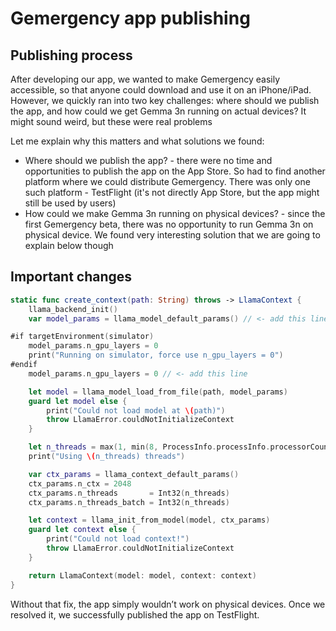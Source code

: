 # Gemergency app publishing

## Publishing process

<p>After developing our app, we wanted to make Gemergency easily accessible, so that anyone could download and use it on an iPhone/iPad. However, we quickly ran into two key challenges: where should we publish the app, and how could we get Gemma 3n running on actual devices? It might sound weird, but these were real problems</p>

<p>Let me explain why this matters and what solutions we found:</p>
<ul>
    <li>Where should we publish the app? - there were no time and opportunities to publish the app on the App Store. So had to find another platform where we could distribute Gemergency. There was only one such platform - TestFlight (it's not directly App Store, but the app might still be used by users)</li>
    <li>How could we make Gemma 3n running on physical devices? - since the first Gemergency beta, there was no opportunity to run Gemma 3n on physical device. We found very interesting solution that we are going to explain below though</li>
</ul>



## Important changes

```swift
static func create_context(path: String) throws -> LlamaContext {
    llama_backend_init()
    var model_params = llama_model_default_params() // <- add this line

#if targetEnvironment(simulator)
    model_params.n_gpu_layers = 0
    print("Running on simulator, force use n_gpu_layers = 0")
#endif
    model_params.n_gpu_layers = 0 // <- add this line

    let model = llama_model_load_from_file(path, model_params)
    guard let model else {
        print("Could not load model at \(path)")
        throw LlamaError.couldNotInitializeContext
    }

    let n_threads = max(1, min(8, ProcessInfo.processInfo.processorCount - 2))
    print("Using \(n_threads) threads")

    var ctx_params = llama_context_default_params()
    ctx_params.n_ctx = 2048
    ctx_params.n_threads       = Int32(n_threads)
    ctx_params.n_threads_batch = Int32(n_threads)

    let context = llama_init_from_model(model, ctx_params)
    guard let context else {
        print("Could not load context!")
        throw LlamaError.couldNotInitializeContext
    }

    return LlamaContext(model: model, context: context)
}
```

<p>Without that fix, the app simply wouldn’t work on physical devices. Once we resolved it, we successfully published the app on TestFlight.</p>